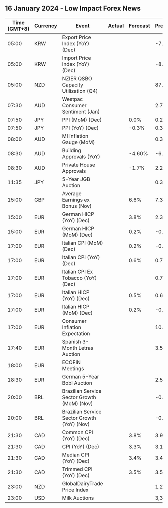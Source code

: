 ## 16 January 2024 - Low Impact Forex News

| Time (GMT+8) | Currency | Event | Actual | Forecast | Previous |
|------|----------|-------|--------|----------|----------|
| 05:00 | KRW | Export Price Index (YoY) (Dec) |  |  | -7.2% |
| 05:00 | KRW | Import Price Index (YoY) (Dec) |  |  | -8.5% |
| 05:00 | NZD | NZIER QSBO Capacity Utilization (Q4) |  |  | 87.3% |
| 07:30 | AUD | Westpac Consumer Sentiment (Jan) |  |  | 2.7% |
| 07:50 | JPY | PPI (MoM) (Dec) |  | 0.0% | 0.2% |
| 07:50 | JPY | PPI (YoY) (Dec) |  | -0.3% | 0.3% |
| 08:00 | AUD | MI Inflation Gauge (MoM) |  |  | 0.3% |
| 08:30 | AUD | Building Approvals (YoY) |  | -4.60% | -6.10% |
| 08:30 | AUD | Private House Approvals |  | -1.7% | 2.2% |
| 11:35 | JPY | 5-Year JGB Auction |  |  | 0.325% |
| 15:00 | GBP | Average Earnings ex Bonus (Nov) |  | 6.6% | 7.3% |
| 15:00 | EUR | German HICP (YoY) (Dec) |  | 3.8% | 2.3% |
| 15:00 | EUR | German HICP (MoM) (Dec) |  | 0.2% | -0.7% |
| 17:00 | EUR | Italian CPI (MoM) (Dec) |  | 0.2% | -0.5% |
| 17:00 | EUR | Italian CPI (YoY) (Dec) |  | 0.6% | 0.7% |
| 17:00 | EUR | Italian CPI Ex Tobacco (YoY) (Dec) |  |  | 0.7% |
| 17:00 | EUR | Italian HICP (YoY) (Dec) |  | 0.5% | 0.6% |
| 17:00 | EUR | Italian HICP (MoM) (Dec) |  | 0.2% | -0.6% |
| 17:00 | EUR | Consumer Inflation Expectation |  |  | 10.5 |
| 17:40 | EUR | Spanish 3-Month Letras Auction |  |  | 3.580% |
| 18:00 | EUR | ECOFIN Meetings |  |  |  |
| 18:30 | EUR | German 5-Year Bobl Auction |  |  | 2.560% |
| 20:00 | BRL | Brazilian Service Sector Growth (MoM) (Nov) |  |  | -0.6% |
| 20:00 | BRL | Brazilian Service Sector Growth (YoY) (Nov) |  |  | -0.4% |
| 21:30 | CAD | Common CPI (YoY) (Dec) |  | 3.8% | 3.9% |
| 21:30 | CAD | CPI (YoY) (Dec) |  | 3.3% | 3.1% |
| 21:30 | CAD | Median CPI (YoY) (Dec) |  | 3.4% | 3.4% |
| 21:30 | CAD | Trimmed CPI (YoY) (Dec) |  | 3.5% | 3.5% |
| 23:00 | NZD | GlobalDairyTrade Price Index |  |  | 1.2% |
| 23:00 | USD | Milk Auctions |  |  | 3,363.0 |
